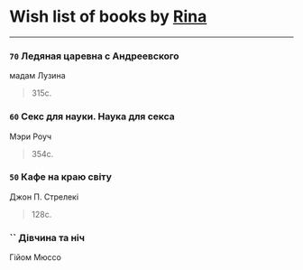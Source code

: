 # Wish list of books by [Rina](https://plus.google.com/u/0/102857111133378678801/)
---

### `70` Ледяная царевна с Андреевского
мадам Лузина
> 315с.

### `60` Секс для науки. Наука для секса
Мэри Роуч
> 354с.

### `50` Кафе на краю світу
Джон П. Стрелекі
> 128с.

### `` Дівчина та ніч
Гійом Мюссо

